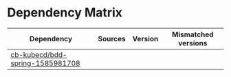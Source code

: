 # Dependency Matrix

Dependency | Sources | Version | Mismatched versions
---------- | ------- | ------- | -------------------
[cb-kubecd/bdd-spring-1585981708](https://github.com/cb-kubecd/bdd-spring-1585981708.git) |  | []() | 
